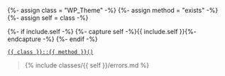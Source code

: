 {%- assign class = "WP_Theme" -%}
{%- assign method = "exists" -%}
{%- assign self = class -%}

{%- if include.self -%}
  {%- capture self -%}{{ include.self }}{%- endcapture -%}
{%- endif -%}

<p><code><a href="https://developer.wordpress.org/reference/classes/{{ class | downcase }}/{{ method | downcase }}/">{{ class }}::{{ method }}()</a></code></p>


<blockquote>

{% include classes/{{ self }}/errors.md %}

</blockquote>
